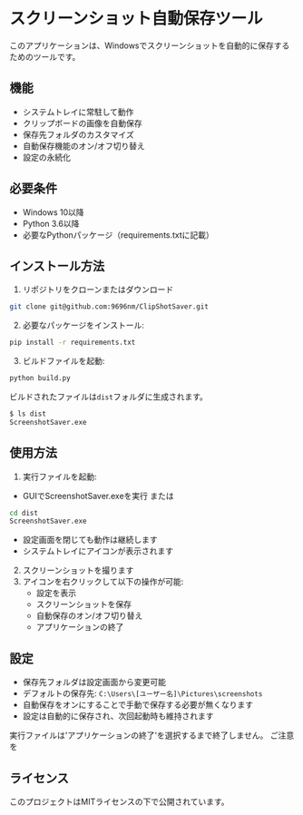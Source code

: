 # スクリーンショット自動保存ツール

このアプリケーションは、Windowsでスクリーンショットを自動的に保存するためのツールです。

## 機能

- システムトレイに常駐して動作
- クリップボードの画像を自動保存
- 保存先フォルダのカスタマイズ
- 自動保存機能のオン/オフ切り替え
- 設定の永続化

## 必要条件

- Windows 10以降
- Python 3.6以降
- 必要なPythonパッケージ（requirements.txtに記載）

## インストール方法

1. リポジトリをクローンまたはダウンロード
```bash
git clone git@github.com:9696nm/ClipShotSaver.git
```
2. 必要なパッケージをインストール:
```bash
pip install -r requirements.txt
```
3. ビルドファイルを起動:
```bash
python build.py
```
ビルドされたファイルは`dist`フォルダに生成されます。
```bash
$ ls dist
ScreenshotSaver.exe
```

## 使用方法
1. 実行ファイルを起動:
- GUIでScreenshotSaver.exeを実行
または
```bash
cd dist
ScreenshotSaver.exe
```
   - 設定画面を閉じても動作は継続します
   - システムトレイにアイコンが表示されます
2. スクリーンショットを撮ります
3. アイコンを右クリックして以下の操作が可能:
   - 設定を表示
   - スクリーンショットを保存
   - 自動保存のオン/オフ切り替え
   - アプリケーションの終了

## 設定
   - 保存先フォルダは設定画面から変更可能
   - デフォルトの保存先: `C:\Users\[ユーザー名]\Pictures\screenshots`
   - 自動保存をオンにすることで手動で保存する必要が無くなります
   - 設定は自動的に保存され、次回起動時も維持されます

実行ファイルは'アプリケーションの終了'を選択するまで終了しません。 ご注意を

## ライセンス

このプロジェクトはMITライセンスの下で公開されています。
